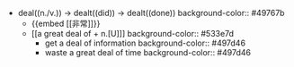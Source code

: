 - deal((n./v.)) -> dealt((did)) -> dealt((done))
  background-color:: #49767b
	- {{embed [[非常]]}}
	- [[a great deal of + n.[U]]]
	  background-color:: #533e7d
		- get a deal of information
		  background-color:: #497d46
		- waste a great deal of time
		  background-color:: #497d46